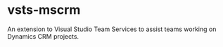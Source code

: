 # vsts-mscrm
An extension to Visual Studio Team Services to assist teams working on Dynamics CRM projects.
